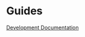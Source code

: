 <!-- TITLE: Version 1.2 -->
<!-- SUBTITLE: A quick summary of Version 1.2 -->

# Guides
<a href="http://172.30.1.119/holyday/version-1-2/development-documentation-v-1-2-0">Development Documentation</a>